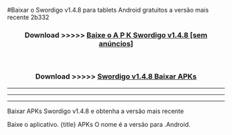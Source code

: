 #Baixar o Swordigo v1.4.8  para tablets Android gratuitos a versão mais recente 2b332


<div align="center">
<h3>Download >>>>> <a href="https://pt-web.web.app/?pt= Swordigo v1.4.8">Baixe o A P K Swordigo v1.4.8 [sem anúncios]</a></h3><br>

<h3>Download >>>>> <a href="https://pt-web.web.app/?pt= Swordigo v1.4.8">Swordigo v1.4.8 Baixar APKs</a></h3>
</div>

----------------------------------------------------------

----------------------------------------------------------

----------------------------------------------------------

Baixar APKs Swordigo v1.4.8 e obtenha a versão mais recente

Baixe o aplicativo. {title} APKs O nome é a versão para .Android.


